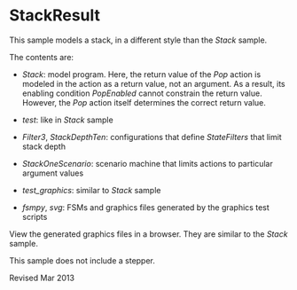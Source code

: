 StackResult
===========

This sample models a stack, in a different style than the *Stack*
sample.  

The contents are:

- *Stack*: model program.  Here, the return value of the *Pop* action
  is modeled in the action as a return value, not an argument.  As a
  result, its enabling condition *PopEnabled* cannot constrain the
  return value.  However, the *Pop* action itself determines the
  correct return value.

- *test*: like in *Stack* sample

- *Filter3*, *StackDepthTen*: configurations that define *StateFilters* that limit
   stack depth

- *StackOneScenario*: scenario machine that limits actions to
   particular argument values

- *test_graphics*: similar to *Stack* sample

- *fsmpy*, *svg*: FSMs and graphics files generated by the graphics
   test scripts

View the generated graphics files in a browser.  They are similar to
the *Stack* sample.  

This sample does not include a stepper.


Revised Mar 2013
